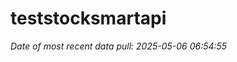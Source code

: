 
<!-- README.md is generated from README.Rmd. Please edit that file -->

# teststocksmartapi

*Date of most recent data pull: 2025-05-06 06:54:55*
